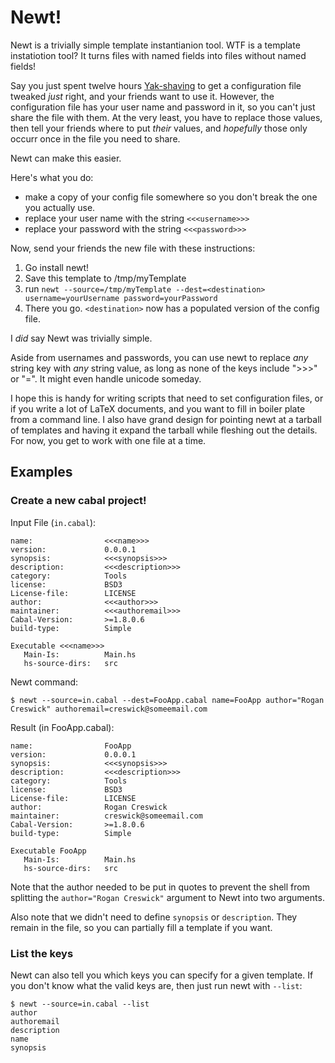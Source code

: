 # Newt!

Newt is a trivially simple template instantianion tool.  WTF is a
template instatiotion tool? It turns files with named fields into
files without named fields!

Say you just spent twelve hours
[Yak-shaving](http://projects.csail.mit.edu/gsb/old-archive/gsb-archive/gsb2000-02-11.html)
to get a configuration file tweaked *just* right, and your friends
want to use it.  However, the configuration file has your user name
and password in it, so you can't just share the file with them.  At
the very least, you have to replace those values, then tell your
friends where to put *their* values, and *hopefully* those only occurr
once in the file you need to share.

Newt can make this easier.

Here's what you do:

 - make a copy of your config file somewhere so you don't break the one you actually use.
 - replace your user name with the string `<<<username>>>`
 - replace your password with the string `<<<password>>>`

Now, send your friends the new file with these instructions:

 1. Go install newt!
 2. Save this template to /tmp/myTemplate
 3. run `newt --source=/tmp/myTemplate --dest=<destination> username=yourUsername password=yourPassword`
 4. There you go.  `<destination>` now has a populated version of the config file.

I *did* say Newt was trivially simple.

Aside from usernames and passwords, you can use newt to replace *any*
string key with *any* string value, as long as none of the keys
include ">>>" or "=".  It might even handle unicode someday.

I hope this is handy for writing scripts that need to set
configuration files, or if you write a lot of LaTeX documents, and you
want to fill in boiler plate from a command line.  I also have grand
design for pointing newt at a tarball of templates and having it
expand the tarball while fleshing out the details.  For now, you get
to work with one file at a time.

## Examples

### Create a new cabal project!

Input File (`in.cabal`):

    name:                <<<name>>>
    version:             0.0.0.1
    synopsis:            <<<synopsis>>>
    description:         <<<description>>>
    category:            Tools
    license:             BSD3
    License-file:        LICENSE
    author:              <<<author>>>
    maintainer:          <<<authoremail>>>
    Cabal-Version:       >=1.8.0.6
    build-type:          Simple
    
    Executable <<<name>>>
       Main-Is:          Main.hs
       hs-source-dirs:   src

Newt command:

    $ newt --source=in.cabal --dest=FooApp.cabal name=FooApp author="Rogan Creswick" authoremail=creswick@someemail.com

Result (in FooApp.cabal):

    name:                FooApp
    version:             0.0.0.1
    synopsis:            <<<synopsis>>>
    description:         <<<description>>>
    category:            Tools
    license:             BSD3
    License-file:        LICENSE
    author:              Rogan Creswick
    maintainer:          creswick@someemail.com
    Cabal-Version:       >=1.8.0.6
    build-type:          Simple
    
    Executable FooApp
       Main-Is:          Main.hs
       hs-source-dirs:   src

Note that the author needed to be put in quotes to prevent the shell from splitting the `author="Rogan Creswick"` argument to Newt into two arguments.

Also note that we didn't need to define `synopsis` or `description`.  They remain in the file, so you can partially fill a template if you want.

### List the keys

Newt can also tell you which keys you can specify for a given
template.  If you don't know what the valid keys are, then just run
newt with `--list`:

    $ newt --source=in.cabal --list
    author
    authoremail
    description
    name
    synopsis

